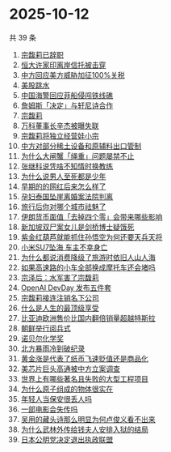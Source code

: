 # 2025-10-12

共 39 条

<!-- BEGIN -->
<!-- 最后更新时间 Sun Oct 12 2025 15:17:25 GMT+0800 (China Standard Time) -->

1. [宗馥莉已辞职](https://www.zhihu.com/search?q=%E5%AE%97%E9%A6%A5%E8%8E%89%E5%B7%B2%E8%BE%9E%E8%81%8C)
1. [恒大许家印离岸信托被击穿](https://www.zhihu.com/search?q=%E6%81%92%E5%A4%A7%E8%AE%B8%E5%AE%B6%E5%8D%B0%E7%A6%BB%E5%B2%B8%E4%BF%A1%E6%89%98%E8%A2%AB%E5%87%BB%E7%A9%BF)
1. [中方回应美方威胁加征100%关税](https://www.zhihu.com/search?q=%E4%B8%AD%E6%96%B9%E5%9B%9E%E5%BA%94%E7%BE%8E%E6%96%B9%E5%A8%81%E8%83%81%E5%8A%A0%E5%BE%81100%25%E5%85%B3%E7%A8%8E)
1. [美股跳水](https://www.zhihu.com/search?q=%E7%BE%8E%E8%82%A1%E8%B7%B3%E6%B0%B4)
1. [中国海警回应菲船侵闯铁线礁](https://www.zhihu.com/search?q=%E4%B8%AD%E5%9B%BD%E6%B5%B7%E8%AD%A6%E5%9B%9E%E5%BA%94%E8%8F%B2%E8%88%B9%E4%BE%B5%E9%97%AF%E9%93%81%E7%BA%BF%E7%A4%81)
1. [詹姆斯「决定」与轩尼诗合作](https://www.zhihu.com/search?q=%E8%A9%B9%E5%A7%86%E6%96%AF%E3%80%8C%E5%86%B3%E5%AE%9A%E3%80%8D%E4%B8%8E%E8%BD%A9%E5%B0%BC%E8%AF%97%E5%90%88%E4%BD%9C)
1. [宗馥莉](https://www.zhihu.com/search?q=%E5%AE%97%E9%A6%A5%E8%8E%89)
1. [万科董事长辛杰被曝失联](https://www.zhihu.com/search?q=%E4%B8%87%E7%A7%91%E8%91%A3%E4%BA%8B%E9%95%BF%E8%BE%9B%E6%9D%B0%E8%A2%AB%E6%9B%9D%E5%A4%B1%E8%81%94)
1. [宗馥莉将独立经营娃小宗](https://www.zhihu.com/search?q=%E5%AE%97%E9%A6%A5%E8%8E%89%E5%B0%86%E7%8B%AC%E7%AB%8B%E7%BB%8F%E8%90%A5%E5%A8%83%E5%B0%8F%E5%AE%97)
1. [中方对部分稀土设备和原辅料出口管制](https://www.zhihu.com/search?q=%E4%B8%AD%E6%96%B9%E5%AF%B9%E9%83%A8%E5%88%86%E7%A8%80%E5%9C%9F%E8%AE%BE%E5%A4%87%E5%92%8C%E5%8E%9F%E8%BE%85%E6%96%99%E5%87%BA%E5%8F%A3%E7%AE%A1%E5%88%B6)
1. [为什么大闸蟹「绳重」问题屡禁不止](https://www.zhihu.com/search?q=%E4%B8%BA%E4%BB%80%E4%B9%88%E5%A4%A7%E9%97%B8%E8%9F%B9%E3%80%8C%E7%BB%B3%E9%87%8D%E3%80%8D%E9%97%AE%E9%A2%98%E5%B1%A1%E7%A6%81%E4%B8%8D%E6%AD%A2)
1. [张继科说凭啥不知情时换教练](https://www.zhihu.com/search?q=%E5%BC%A0%E7%BB%A7%E7%A7%91%E8%AF%B4%E5%87%AD%E5%95%A5%E4%B8%8D%E7%9F%A5%E6%83%85%E6%97%B6%E6%8D%A2%E6%95%99%E7%BB%83)
1. [为什么说男人至死都是少年](https://www.zhihu.com/search?q=%E4%B8%BA%E4%BB%80%E4%B9%88%E8%AF%B4%E7%94%B7%E4%BA%BA%E8%87%B3%E6%AD%BB%E9%83%BD%E6%98%AF%E5%B0%91%E5%B9%B4)
1. [早期的的网红后来怎么样了](https://www.zhihu.com/search?q=%E6%97%A9%E6%9C%9F%E7%9A%84%E7%9A%84%E7%BD%91%E7%BA%A2%E5%90%8E%E6%9D%A5%E6%80%8E%E4%B9%88%E6%A0%B7%E4%BA%86)
1. [孕妇泰国坠崖离婚案法院判离](https://www.zhihu.com/search?q=%E5%AD%95%E5%A6%87%E6%B3%B0%E5%9B%BD%E5%9D%A0%E5%B4%96%E7%A6%BB%E5%A9%9A%E6%A1%88%E6%B3%95%E9%99%A2%E5%88%A4%E7%A6%BB)
1. [旅行后你对哪个城市祛魅了](https://www.zhihu.com/search?q=%E6%97%85%E8%A1%8C%E5%90%8E%E4%BD%A0%E5%AF%B9%E5%93%AA%E4%B8%AA%E5%9F%8E%E5%B8%82%E7%A5%9B%E9%AD%85%E4%BA%86)
1. [伊朗货币面值「去掉四个零」会带来哪些影响](https://www.zhihu.com/search?q=%E4%BC%8A%E6%9C%97%E8%B4%A7%E5%B8%81%E9%9D%A2%E5%80%BC%E3%80%8C%E5%8E%BB%E6%8E%89%E5%9B%9B%E4%B8%AA%E9%9B%B6%E3%80%8D%E4%BC%9A%E5%B8%A6%E6%9D%A5%E5%93%AA%E4%BA%9B%E5%BD%B1%E5%93%8D)
1. [新加坡双尸案女儿是剑桥博士疑饿死](https://www.zhihu.com/search?q=%E6%96%B0%E5%8A%A0%E5%9D%A1%E5%8F%8C%E5%B0%B8%E6%A1%88%E5%A5%B3%E5%84%BF%E6%98%AF%E5%89%91%E6%A1%A5%E5%8D%9A%E5%A3%AB%E7%96%91%E9%A5%BF%E6%AD%BB)
1. [紫金红葫芦就能抓住孙悟空为何还要天兵天将](https://www.zhihu.com/search?q=%E7%B4%AB%E9%87%91%E7%BA%A2%E8%91%AB%E8%8A%A6%E5%B0%B1%E8%83%BD%E6%8A%93%E4%BD%8F%E5%AD%99%E6%82%9F%E7%A9%BA%E4%B8%BA%E4%BD%95%E8%BF%98%E8%A6%81%E5%A4%A9%E5%85%B5%E5%A4%A9%E5%B0%86)
1. [小米SU7坠海 车主不幸身亡](https://www.zhihu.com/search?q=%E5%B0%8F%E7%B1%B3SU7%E5%9D%A0%E6%B5%B7%20%E8%BD%A6%E4%B8%BB%E4%B8%8D%E5%B9%B8%E8%BA%AB%E4%BA%A1)
1. [为什么都说消费降级了旅游时依旧人山人海](https://www.zhihu.com/search?q=%E4%B8%BA%E4%BB%80%E4%B9%88%E9%83%BD%E8%AF%B4%E6%B6%88%E8%B4%B9%E9%99%8D%E7%BA%A7%E4%BA%86%E6%97%85%E6%B8%B8%E6%97%B6%E4%BE%9D%E6%97%A7%E4%BA%BA%E5%B1%B1%E4%BA%BA%E6%B5%B7)
1. [如果高速路的小车全部换成摩托车还会堵吗](https://www.zhihu.com/search?q=%E5%A6%82%E6%9E%9C%E9%AB%98%E9%80%9F%E8%B7%AF%E7%9A%84%E5%B0%8F%E8%BD%A6%E5%85%A8%E9%83%A8%E6%8D%A2%E6%88%90%E6%91%A9%E6%89%98%E8%BD%A6%E8%BF%98%E4%BC%9A%E5%A0%B5%E5%90%97)
1. [宗泽后：水军害了宗馥莉](https://www.zhihu.com/search?q=%E5%AE%97%E6%B3%BD%E5%90%8E%EF%BC%9A%E6%B0%B4%E5%86%9B%E5%AE%B3%E4%BA%86%E5%AE%97%E9%A6%A5%E8%8E%89)
1. [OpenAI DevDay 发布五件套](https://www.zhihu.com/search?q=OpenAI%20DevDay%20%E5%8F%91%E5%B8%83%E4%BA%94%E4%BB%B6%E5%A5%97)
1. [宗馥莉接连注销名下公司](https://www.zhihu.com/search?q=%E5%AE%97%E9%A6%A5%E8%8E%89%E6%8E%A5%E8%BF%9E%E6%B3%A8%E9%94%80%E5%90%8D%E4%B8%8B%E5%85%AC%E5%8F%B8)
1. [什么是人生的最顶级享受](https://www.zhihu.com/search?q=%E4%BB%80%E4%B9%88%E6%98%AF%E4%BA%BA%E7%94%9F%E7%9A%84%E6%9C%80%E9%A1%B6%E7%BA%A7%E4%BA%AB%E5%8F%97)
1. [比亚迪欧洲售价比国内翻倍销量超越特斯拉](https://www.zhihu.com/search?q=%E6%AF%94%E4%BA%9A%E8%BF%AA%E6%AC%A7%E6%B4%B2%E5%94%AE%E4%BB%B7%E6%AF%94%E5%9B%BD%E5%86%85%E7%BF%BB%E5%80%8D%E9%94%80%E9%87%8F%E8%B6%85%E8%B6%8A%E7%89%B9%E6%96%AF%E6%8B%89)
1. [朝鲜举行阅兵式](https://www.zhihu.com/search?q=%E6%9C%9D%E9%B2%9C%E4%B8%BE%E8%A1%8C%E9%98%85%E5%85%B5%E5%BC%8F)
1. [诺贝尔化学奖](https://www.zhihu.com/search?q=%E8%AF%BA%E8%B4%9D%E5%B0%94%E5%8C%96%E5%AD%A6%E5%A5%96)
1. [北方暴雨冷到破纪录](https://www.zhihu.com/search?q=%E5%8C%97%E6%96%B9%E6%9A%B4%E9%9B%A8%E5%86%B7%E5%88%B0%E7%A0%B4%E7%BA%AA%E5%BD%95)
1. [黄金涨是代表了纸币飞速贬值还是商品化](https://www.zhihu.com/search?q=%E9%BB%84%E9%87%91%E6%B6%A8%E6%98%AF%E4%BB%A3%E8%A1%A8%E4%BA%86%E7%BA%B8%E5%B8%81%E9%A3%9E%E9%80%9F%E8%B4%AC%E5%80%BC%E8%BF%98%E6%98%AF%E5%95%86%E5%93%81%E5%8C%96)
1. [美芯片巨头高通被中方立案调查](https://www.zhihu.com/search?q=%E7%BE%8E%E8%8A%AF%E7%89%87%E5%B7%A8%E5%A4%B4%E9%AB%98%E9%80%9A%E8%A2%AB%E4%B8%AD%E6%96%B9%E7%AB%8B%E6%A1%88%E8%B0%83%E6%9F%A5)
1. [世界上有哪些著名且失败的大型工程项目](https://www.zhihu.com/search?q=%E4%B8%96%E7%95%8C%E4%B8%8A%E6%9C%89%E5%93%AA%E4%BA%9B%E8%91%97%E5%90%8D%E4%B8%94%E5%A4%B1%E8%B4%A5%E7%9A%84%E5%A4%A7%E5%9E%8B%E5%B7%A5%E7%A8%8B%E9%A1%B9%E7%9B%AE)
1. [为什么原子组成的物体很实在](https://www.zhihu.com/search?q=%E4%B8%BA%E4%BB%80%E4%B9%88%E5%8E%9F%E5%AD%90%E7%BB%84%E6%88%90%E7%9A%84%E7%89%A9%E4%BD%93%E5%BE%88%E5%AE%9E%E5%9C%A8)
1. [年轻人当保安很丢人吗](https://www.zhihu.com/search?q=%E5%B9%B4%E8%BD%BB%E4%BA%BA%E5%BD%93%E4%BF%9D%E5%AE%89%E5%BE%88%E4%B8%A2%E4%BA%BA%E5%90%97)
1. [一部电影会失传吗](https://www.zhihu.com/search?q=%E4%B8%80%E9%83%A8%E7%94%B5%E5%BD%B1%E4%BC%9A%E5%A4%B1%E4%BC%A0%E5%90%97)
1. [吴用的藏头诗那么明显为何卢俊义看不出来](https://www.zhihu.com/search?q=%E5%90%B4%E7%94%A8%E7%9A%84%E8%97%8F%E5%A4%B4%E8%AF%97%E9%82%A3%E4%B9%88%E6%98%8E%E6%98%BE%E4%B8%BA%E4%BD%95%E5%8D%A2%E4%BF%8A%E4%B9%89%E7%9C%8B%E4%B8%8D%E5%87%BA%E6%9D%A5)
1. [为什么武林外传给钱夫人安排入狱的结局](https://www.zhihu.com/search?q=%E4%B8%BA%E4%BB%80%E4%B9%88%E6%AD%A6%E6%9E%97%E5%A4%96%E4%BC%A0%E7%BB%99%E9%92%B1%E5%A4%AB%E4%BA%BA%E5%AE%89%E6%8E%92%E5%85%A5%E7%8B%B1%E7%9A%84%E7%BB%93%E5%B1%80)
1. [日本公明党决定退出执政联盟](https://www.zhihu.com/search?q=%E6%97%A5%E6%9C%AC%E5%85%AC%E6%98%8E%E5%85%9A%E5%86%B3%E5%AE%9A%E9%80%80%E5%87%BA%E6%89%A7%E6%94%BF%E8%81%94%E7%9B%9F)

<!-- END -->
